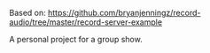 Based on: https://github.com/bryanjenningz/record-audio/tree/master/record-server-example

A personal project for a group show.
